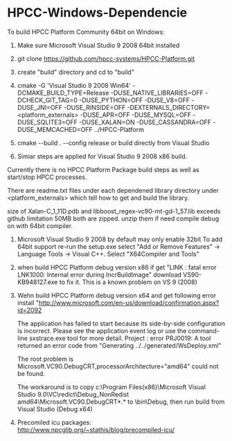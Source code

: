 # HPCC-Windows-Dependencie

To build HPCC Platform Community 64bit on Windows:

1. Make sure Microsoft Visual Studio 9 2008 64bit installed

2. git clone https://github.com/hpcc-systems/HPCC-Platform.git

3. create "build" directory and cd to "build"

3. cmake -G 'Visual Studio 9 2008 Win64' -DCMAKE_BUILD_TYPE=Release -DUSE_NATIVE_LIBRARIES=OFF 
        -DCHECK_GIT_TAG=0 -DUSE_PYTHON=OFF -DUSE_V8=OFF -DUSE_JNI=OFF -DUSE_RINSIDE=OFF 
		    -DEXTERNALS_DIRECTORY=<platform_externals>  -DUSE_APR=OFF -DUSE_MYSQL=OFF 
		    -DUSE_SQLITE3=OFF -DUSE_XALAN=ON -DUSE_CASSANDRA=OFF -DUSE_MEMCACHED=OFF ../HPCC-Platform

6. cmake --build . --config release  or build directly from Visual Studio

7. Simiar steps are applied for Visual Studio 9 2008 x86 build.


Currently there is no HPCC Platform Package build steps as well as start/stop HPCC processes.

There are readme.txt files under each dependened library directory under <platform_externals> which tell
how to get and build the library.


size of Xalan-C_1_11D.pdb and libboost_regex-vc90-mt-gd-1_57.lib exceeds github limitation 50MB
both are zipped. unzip them if need compile debug on with 64bit compiler.
1) Microsoft Visual Studio 9 2008 by default may only enable 32bit
   To add 64bit support re-run the setup.exe select "Add or Remove Features"
   -> Language Tools -> Visual C++. Select "X64Compiler and Tools"


2) when build HPCC Platform debug version x86 if get "LINK : fatal error LNK1000: Internal error during IncrBuildImage"
   download VS90-KB948127.exe to fix it. This is a known problem on VS 9 (2008)

3) Wehn build HPCC Platform debug version x64 and get following error install 
   "http://www.microsoft.com/en-us/download/confirmation.aspx?id=2092

     The application has failed to start because its side-by-side configuration is incorrect. Please see the
     application event log or use the command-line sxstrace.exe tool for more detail.
     Project : error PRJ0019: A tool returned an error code from "Generating ../../generated/WsDeploy.xml"

     The root problem is Microsoft.VC90.DebugCRT,processorArchitecture="amd64" could not be found. 
     
     The workaround is to copy c:\Program Files(x86)\Microsoft Visual Studio 9.0\VC\redict\Debug_NonRedist\
     amd64\Microsoft.VC90.DebugCRT\*.* to <HPCC Build>\bin\Debug, then run build from Visual Studio (Debug x64)


4) Precomiled icu packages: http://www.npcglib.org/~stathis/blog/precompiled-icu/
